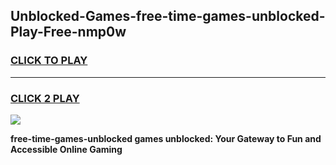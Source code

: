 
## Unblocked-Games-free-time-games-unblocked-Play-Free-nmp0w
<h3>
<a href="https://premium76.site?title=free-time-games-unblocked&ref=22A">CLICK TO PLAY</a></h3>
<hr>

<h3>
<a href="https://premium76.site?title=free-time-games-unblocked&ref=22A">CLICK 2 PLAY</a>
  
</h3>

<a href="https://premium76.site?title=free-time-games-unblocked&ref=22A"><img src="https://clearcache.store/games.png"></a>


**free-time-games-unblocked games unblocked: Your Gateway to Fun and Accessible Online Gaming**
